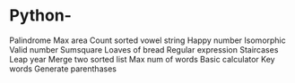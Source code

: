 # Python-
Palindrome
Max area 
Count sorted vowel string 
Happy number 
Isomorphic
Valid number 
Sumsquare
Loaves of bread
Regular expression 
Staircases
Leap year 
Merge two sorted list
Max num of words
Basic calculator
Key words 
Generate parenthases
